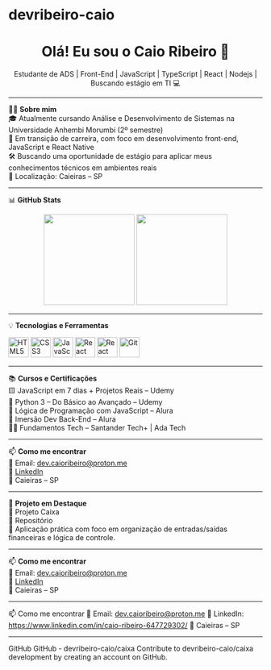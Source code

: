 # devribeiro-caio
<h1 align="center">Olá! Eu sou o Caio Ribeiro 👋</h1>

<p align="center">
 Estudante de ADS | Front-End | JavaScript | TypeScript | React | Nodejs | Buscando estágio em TI 💻
</p>

---

👨‍💻 **Sobre mim**  
🎓 Atualmente cursando Análise e Desenvolvimento de Sistemas na Universidade Anhembi Morumbi (2º semestre)  
🚀 Em transição de carreira, com foco em desenvolvimento front-end, JavaScript e React Native  
🛠️ Buscando uma oportunidade de estágio para aplicar meus conhecimentos técnicos em ambientes reais  
📍 Localização: Caieiras – SP

---

📊 **GitHub Stats**

<p align="center">
  <img height="180em" src="https://github-readme-stats.vercel.app/api?username=devribeiro-caio&show_icons=true&theme=dark&include_all_commits=true&count_private=true"/>
  <img height="180em" src="https://github-readme-stats.vercel.app/api/top-langs/?username=devribeiro-caio&layout=compact&langs_count=6&theme=dark"/>
</p>

---

💡 **Tecnologias e Ferramentas**

<p align="left">
  <img src="https://cdn.jsdelivr.net/gh/devicons/devicon/icons/html5/html5-original.svg" height="40" alt="HTML5" />
  <img src="https://cdn.jsdelivr.net/gh/devicons/devicon/icons/css3/css3-original.svg" height="40" alt="CSS3" />
  <img src="https://cdn.jsdelivr.net/gh/devicons/devicon/icons/javascript/javascript-original.svg" height="40" alt="JavaScript" />
  <img src="https://cdn.jsdelivr.net/gh/devicons/devicon/icons/react/react-original.svg" height="40" alt="React" />
  <img src="https://cdn.jsdelivr.net/gh/devicons/devicon/icons/react/react-original.svg" height="40" alt="React Native" />
  <img src="https://cdn.jsdelivr.net/gh/devicons/devicon/icons/git/git-original.svg" height="40" alt="Git" />
</p>

---

📚 **Cursos e Certificações**  
🟨 JavaScript em 7 dias + Projetos Reais – Udemy  
🐍 Python 3 – Do Básico ao Avançado – Udemy  
🧠 Lógica de Programação com JavaScript – Alura  
🔧 Imersão Dev Back-End – Alura  
🧑‍💼 Fundamentos Tech – Santander Tech+ | Ada Tech

---

📫 **Como me encontrar**  
📧 Email: dev.caioribeiro@proton.me  
🔗 [LinkedIn](https://www.linkedin.com/in/caio-ribeiro-647729302/)  
📍 Caieiras – SP

---

🧪 **Projeto em Destaque**  
🔹 Projeto Caixa  
📂 Repositório  
🧾 Aplicação prática com foco em organização de entradas/saídas financeiras e lógica de controle.

---

📫 **Como me encontrar**  
📧 Email: dev.caioribeiro@proton.me  
🔗 [LinkedIn](https://www.linkedin.com/in/caio-ribeiro-647729302/)  
📍 Caieiras – SP

---

📫 Como me encontrar
📧 Email: dev.caioribeiro@proton.me
🔗 LinkedIn: https://www.linkedin.com/in/caio-ribeiro-647729302/
📍 Caieiras – SP

---

GitHub
GitHub - devribeiro-caio/caixa
Contribute to devribeiro-caio/caixa development by creating an account on GitHub.
